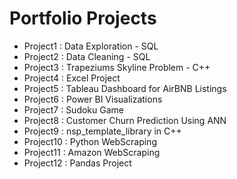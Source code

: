 # Portfolio Projects

- Project1 : Data Exploration - SQL  
- Project2 : Data Cleaning - SQL
- Project3 : Trapeziums Skyline Problem - C++
- Project4 : Excel Project
- Project5 : Tableau Dashboard for AirBNB Listings
- Project6 : Power BI Visualizations
- Project7 : Sudoku Game
- Project8 : Customer Churn Prediction Using ANN
- Project9 : nsp_template_library in C++
- Project10 : Python WebScraping
- Project11 : Amazon WebScraping
- Project12 : Pandas Project
